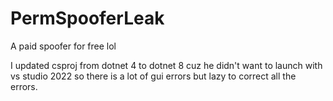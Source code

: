 # PermSpooferLeak
A paid spoofer for free lol
 
I updated csproj from dotnet 4 to dotnet 8 cuz he didn't want to launch with vs studio 2022 so there is a lot of gui errors but lazy to correct all the errors.

